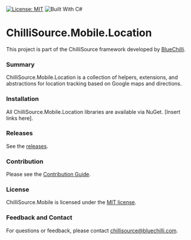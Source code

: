 [![License: MIT](https://img.shields.io/badge/License-MIT-blue.svg)](https://opensource.org/licenses/MIT) ![Built With C#](https://img.shields.io/badge/Built_with-C%23-green.svg)

# ChilliSource.Mobile.Location #

This project is part of the ChilliSource framework developed by [BlueChilli](https://github.com/BlueChilli).

### Summary ###

ChilliSource.Mobile.Location is a collection of helpers, extensions, and abstractions for location tracking based on Google maps and directions.   

### Installation ### 

All ChilliSource.Mobile.Location libraries are available via NuGet. [Insert links here].

### Releases ###

See the [releases](https://github.com/BlueChilli/ChilliSource.Mobile.Location/releases).

### Contribution ###

Please see the [Contribution Guide](.github/CONTRIBUTING.md).

### License ###

ChilliSource.Mobile is licensed under the [MIT license](LICENSE).

### Feedback and Contact ###

For questions or feedback, please contact [chillisource@bluechilli.com](mailto:chillisource@bluechilli.com).


